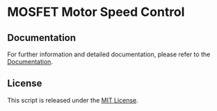# MOSFET Motor Speed Control

## Documentation

For further information and detailed documentation, please refer to the [Documentation](https://docs.arduinodenis.com/github/resources-arduino/arduino-projects/project-12-arduino).

## License

This script is released under the [MIT License](LICENSE).
